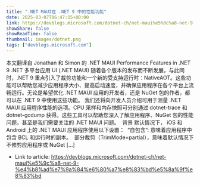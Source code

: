 ```yaml
---
title: ".NET MAUI在 .NET 9 中的性能功能"
date: 2025-03-07T06:47:15+00:00
link: https://devblogs.microsoft.com/dotnet-ch/net-maui%e5%9c%a8-net-9-%e4%b8%ad%e7%9a%84%e6%80%a7%e8%83%bd%e5%8a%9f%e8%83%bd
showShare: false
showReadTime: false
thumbnail: images/dotnet.png
tags: ["devblogs.microsoft.com"]
---
```

本文翻译自 Jonathan 和 Simon 的 .NET MAUI Performance Features in .NET 9 .NET 多平台应用 UI (.NET MAUI) 随着各个版本的发布而不断发展，与此同时，.NET 9 重点引入了裁剪功能和一个新的受支持运行时：NativeAOT。这些功能可以帮助您减少应用程序大小、提高启动速度，并确保应用程序在各个平台上流畅运行。无论是希望优化 .NET MAUI 应用的开发者，还是 NuGet 包的作者，都可以在 .NET 9 中使用这些功能。 我们还将向开发人员介绍可用于测量 .NET MAUI 应用程序性能的选项。CPU 采样和内存快照可分别通过 dotnet-trace 和 dotnet-gcdump 获得。这些工具可以帮助您深入了解应用程序、NuGet 包的性能问题，甚至是我们需要关注的 .NET MAUI 问题。  背景 默认情况下， iOS 和 Android 上的 .NET MAUI 应用程序使用以下设置：  “自包含”: 意味着应用程序中包含 BCL 和运行时的副本。  部分裁剪（TrimMode=partial），意味着默认情况下不修剪应用程序或 NuGet […]

- Link to article: https://devblogs.microsoft.com/dotnet-ch/net-maui%e5%9c%a8-net-9-%e4%b8%ad%e7%9a%84%e6%80%a7%e8%83%bd%e5%8a%9f%e8%83%bd